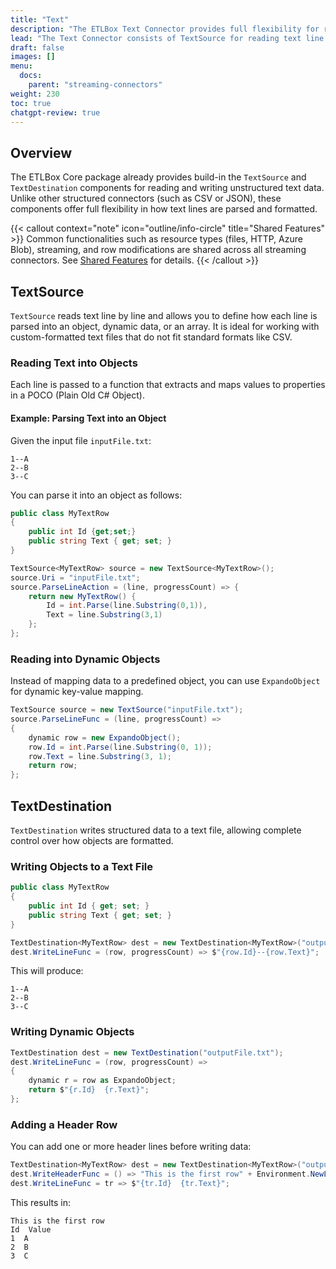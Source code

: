 ```yaml
---
title: "Text"
description: "The ETLBox Text Connector provides full flexibility for reading and writing custom text formats. Whether you're working with log files, reports, or non-standard text structures, it allows you to define exactly how data is parsed and formatted in your ETL pipeline."
lead: "The Text Connector consists of TextSource for reading text line by line and TextDestination for writing structured data as text. Unlike structured formats like CSV or XML, this connector does not impose a predefined schema. Instead, it allows you to fully control how each line is interpreted or written."
draft: false
images: []
menu:
  docs:
    parent: "streaming-connectors"
weight: 230
toc: true
chatgpt-review: true
---
```


## Overview

The ETLBox Core package already provides build-in the `TextSource` and `TextDestination` components for reading and writing unstructured text data. Unlike other structured connectors (such as CSV or JSON), these components offer full flexibility in how text lines are parsed and formatted.

{{< callout context="note" icon="outline/info-circle" title="Shared Features" >}}
Common functionalities such as resource types (files, HTTP, Azure Blob), streaming, and row modifications are shared across all streaming connectors. See [Shared Features](/docs/streaming-connectors/shared) for details.
{{< /callout >}}


## TextSource

`TextSource` reads text line by line and allows you to define how each line is parsed into an object, dynamic data, or an array. It is ideal for working with custom-formatted text files that do not fit standard formats like CSV.

### Reading Text into Objects

Each line is passed to a function that extracts and maps values to properties in a POCO (Plain Old C# Object).

#### Example: Parsing Text into an Object

Given the input file `inputFile.txt`:

```
1--A
2--B
3--C
```

You can parse it into an object as follows:

```csharp
public class MyTextRow
{
    public int Id {get;set;}
    public string Text { get; set; }
}

TextSource<MyTextRow> source = new TextSource<MyTextRow>();
source.Uri = "inputFile.txt";
source.ParseLineAction = (line, progressCount) => {
    return new MyTextRow() {
        Id = int.Parse(line.Substring(0,1)),
        Text = line.Substring(3,1)
    };
};
```

### Reading into Dynamic Objects

Instead of mapping data to a predefined object, you can use `ExpandoObject` for dynamic key-value mapping.

```csharp
TextSource source = new TextSource("inputFile.txt");
source.ParseLineFunc = (line, progressCount) =>
{
    dynamic row = new ExpandoObject();
    row.Id = int.Parse(line.Substring(0, 1));
    row.Text = line.Substring(3, 1);
    return row;
};
```

## TextDestination

`TextDestination` writes structured data to a text file, allowing complete control over how objects are formatted.

### Writing Objects to a Text File

```csharp
public class MyTextRow
{
    public int Id { get; set; }
    public string Text { get; set; }
}

TextDestination<MyTextRow> dest = new TextDestination<MyTextRow>("outputFile.txt");
dest.WriteLineFunc = (row, progressCount) => $"{row.Id}--{row.Text}";
```

This will produce:

```
1--A
2--B
3--C
```

### Writing Dynamic Objects

```csharp
TextDestination dest = new TextDestination("outputFile.txt");
dest.WriteLineFunc = (row, progressCount) =>
{
    dynamic r = row as ExpandoObject;
    return $"{r.Id}  {r.Text}";
};
```

### Adding a Header Row

You can add one or more header lines before writing data:

```csharp
TextDestination<MyTextRow> dest = new TextDestination<MyTextRow>("outputFile.txt");
dest.WriteHeaderFunc = () => "This is the first row" + Environment.NewLine + "Id  Value";
dest.WriteLineFunc = tr => $"{tr.Id}  {tr.Text}";
```

This results in:

```
This is the first row
Id  Value
1  A
2  B
3  C
```

